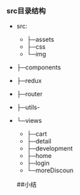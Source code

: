 ### src目录结构 ###
- src:
  - ├─assets
  - ├─css
  - └─img
- ├─components
- ├─redux
- ├─router
- ├─utils-
- └─views
  -   ├─cart
  -   ├─detail
  -   ├─development
  -   ├─home
  -   ├─login
  -   └─moreDiscoun

  ##小结
